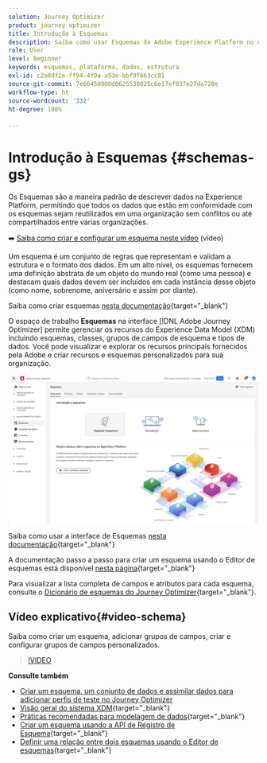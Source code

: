 ```yaml
---
solution: Journey Optimizer
product: journey optimizer
title: Introdução à Esquemas
description: Saiba como usar Esquemas da Adobe Experience Platform no Adobe Journey Optimizer
role: User
level: Beginner
keywords: esquemas, plataforma, dados, estrutura
exl-id: c2a8df2e-ff94-4f9a-a53e-bbf9f663cc81
source-git-commit: 7e66450900d0625530025c6e17ef037e27da728e
workflow-type: ht
source-wordcount: '332'
ht-degree: 100%

---
```


# Introdução à Esquemas {#schemas-gs}

Os Esquemas são a maneira padrão de descrever dados na Experience Platform, permitindo que todos os dados que estão em conformidade com os esquemas sejam reutilizados em uma organização sem conflitos ou até compartilhados entre várias organizações.

➡️ [Saiba como criar e configurar um esquema neste vídeo](#video-schema) (vídeo)

Um esquema é um conjunto de regras que representam e validam a estrutura e o formato dos dados. Em um alto nível, os esquemas fornecem uma definição abstrata de um objeto do mundo real (como uma pessoa) e destacam quais dados devem ser incluídos em cada instância desse objeto (como nome, sobrenome, aniversário e assim por diante).

Saiba como criar esquemas [nesta documentação](https://experienceleague.adobe.com/docs/experience-platform/xdm/schema/composition.html?lang=pt-BR){target="_blank"}

O espaço de trabalho **Esquemas** na interface [!DNL Adobe Journey Optimizer] permite gerenciar os recursos do Experience Data Model (XDM) incluindo esquemas, classes, grupos de campos de esquema e tipos de dados. Você pode visualizar e explorar os recursos principais fornecidos pela Adobe e criar recursos e esquemas personalizados para sua organização.

![](assets/schemas-home.png)

Saiba como usar a interface de Esquemas [nesta documentação](https://experienceleague.adobe.com/docs/experience-platform/xdm/ui/overview.html?lang=pt-BR){target="_blank"}

A documentação passo a passo para criar um esquema usando o Editor de esquemas está disponível [nesta página](https://experienceleague.adobe.com/docs/experience-platform/xdm/tutorials/create-schema-ui.html?lang=pt-BR){target="_blank"}

Para visualizar a lista completa de campos e atributos para cada esquema, consulte o [Dicionário de esquemas do Journey Optimizer](https://experienceleague.adobe.com/tools/ajo-schemas/schema-dictionary.html?lang=pt-BR){target="_blank"}.


## Vídeo explicativo{#video-schema}

Saiba como criar um esquema, adicionar grupos de campos, criar e configurar grupos de campos personalizados.

>[!VIDEO](https://video.tv.adobe.com/v/334461?quality=12)

**Consulte também**

* [Criar um esquema, um conjunto de dados e assimilar dados para adicionar perfis de teste no Journey Optimizer](../audience/creating-test-profiles.md)
* [Visão geral do sistema XDM](https://experienceleague.adobe.com/docs/experience-platform/xdm/home.html?lang=pt-BR){target="_blank"}
* [Práticas recomendadas para modelagem de dados](https://experienceleague.adobe.com/docs/experience-platform/xdm/schema/best-practices.html?lang=pt-BR){target="_blank"}
* [Criar um esquema usando a API de Registro de Esquema](https://experienceleague.adobe.com/docs/experience-platform/xdm/tutorials/create-schema-api.html?lang=pt-BR){target="_blank"}
* [Definir uma relação entre dois esquemas usando o Editor de esquemas](https://experienceleague.adobe.com/docs/experience-platform/xdm/tutorials/relationship-ui.html?lang=pt-BR){target="_blank"}
